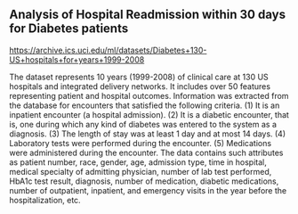 ## Analysis of Hospital Readmission within 30 days for Diabetes patients

https://archive.ics.uci.edu/ml/datasets/Diabetes+130-US+hospitals+for+years+1999-2008

The dataset represents 10 years (1999-2008) of clinical care at 130 US hospitals and integrated delivery networks. It includes over 50 features representing patient and hospital outcomes. Information was extracted from the database for encounters that satisfied the following criteria.
(1)	It is an inpatient encounter (a hospital admission).
(2)	It is a diabetic encounter, that is, one during which any kind of diabetes was entered to the system as a diagnosis.
(3)	The length of stay was at least 1 day and at most 14 days.
(4)	Laboratory tests were performed during the encounter.
(5)	Medications were administered during the encounter.
The data contains such attributes as patient number, race, gender, age, admission type, time in hospital, medical specialty of admitting physician, number of lab test performed, HbA1c test result, diagnosis, number of medication, diabetic medications, number of outpatient, inpatient, and emergency visits in the year before the hospitalization, etc.

